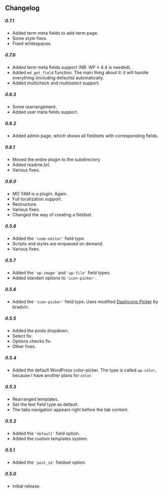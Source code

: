 ## Changelog
##### 0.7.1
* Added term meta fields to add-term page.
* Some style fixes.
* Fixed whitespaces.

##### 0.7.0
* Added term meta fields support (NB: WP ≥ 4.4 is needed).
* Added `md_get_field` function. The main thing about it: it will handle everything (including defaults) automatically.
* Added multicheck and multiselect support.

##### 0.6.3
* Some rearrangement.
* Added user meta fields support.

##### 0.6.2
* Added admin page, which shows all fieldsets with corresponding fields.

##### 0.6.1
* Moved the entire plugin to the subdirectory
* Added readme.txt.
* Various fixes.

##### 0.6.0
* MD YAM is a plugin. Again.
* Full localization support.
* Restructure.
* Various fixes.
* Changed the way of creating a fieldset.

##### 0.5.8
* Added the `'code-editor'` field type.
* Scripts and styles are enqueued on demand.
* Various fixes.

##### 0.5.7
* Added the `'wp-image'` and `'wp-file'` field types.
* Added standart options to `'icon-picker'`.

##### 0.5.6
* Added the `'icon-picker'` field type. Uses modified [Dashicons Picker](https://github.com/bradvin/dashicons-picker/) by bradvin.

##### 0.5.5
* Added the posts dropdown.
* Select fix.
* Options checks fix.
* Other fixes.

##### 0.5.4
* Added the default WordPress color-picker. The type is called `wp-color`, because I have another plans for `color`.

##### 0.5.3
* Rearranged templates.
* Set the text field type as default.
* The tabs navigation appears right before the tab content.

##### 0.5.2
* Added the `'default'` field option.
* Added the custom templates system.

##### 0.5.1
* Added the `'post_id'` fieldset option.

##### 0.5.0
* Initial release.

